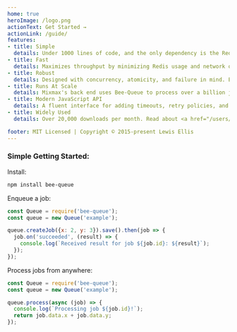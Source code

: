 ```yaml
---
home: true
heroImage: /logo.png
actionText: Get Started →
actionLink: /guide/
features:
- title: Simple
  details: Under 1000 lines of code, and the only dependency is the Redis client.
- title: Fast
  details: Maximizes throughput by minimizing Redis usage and network overhead. Leads performance benchmarks.
- title: Robust
  details: Designed with concurrency, atomicity, and failure in mind. Each line of code has two lines of tests.
- title: Runs At Scale
  details: Mixmax's back end uses Bee-Queue to process over a billion jobs every week. Read their <a href="https://mixmax.com/blog/bee-queue-v1-node-redis-queue" target="_blank" rel="noopener">blog post.</a>
- title: Modern JavaScript API
  details: A fluent interface for adding timeouts, retry policies, and delayed execution. Works great with async/await.
- title: Widely Used
  details: Over 20,000 downloads per month. Read about <a href="/users/">who's using Bee-Queue</a>.

footer: MIT Licensed | Copyright © 2015-present Lewis Ellis
---
```


### Simple Getting Started:

Install:
```bash
npm install bee-queue 
```

Enqueue a job:
```javascript
const Queue = require('bee-queue');
const queue = new Queue('example');

queue.createJob({x: 2, y: 3}).save().then(job => {
  job.on('succeeded', (result) => {
    console.log(`Received result for job ${job.id}: ${result}`);
  });
});
```

Process jobs from anywhere:
```javascript
const Queue = require('bee-queue');
const queue = new Queue('example');

queue.process(async (job) => {
  console.log(`Processing job ${job.id}!`);
  return job.data.x + job.data.y;
});
```
